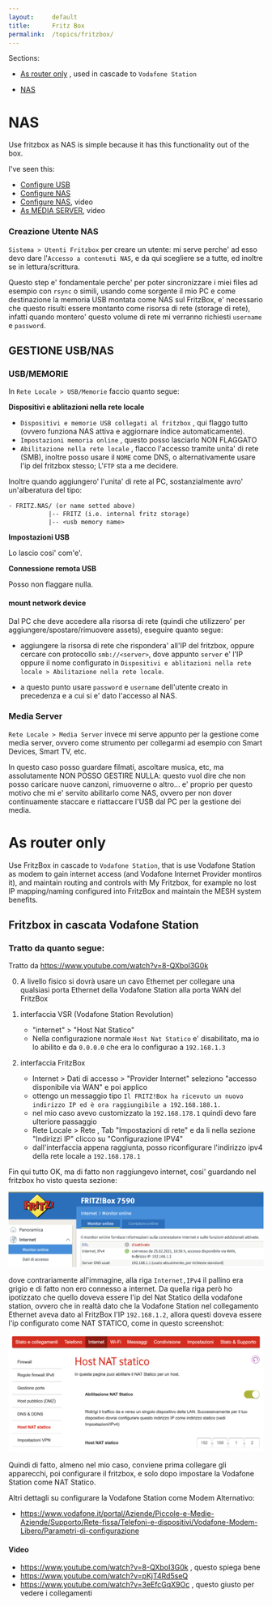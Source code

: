 ```yaml
---
layout:     default
title:      Fritz Box
permalink:  /topics/fritzbox/
---
```



Sections:

- [As router only](#router-only) , used in cascade to `Vodafone Station`

- [NAS](#nas)

NAS
===

Use fritzbox as NAS is simple because it has this functionality out of the box.

I've seen this:

- [Configure USB](https://it.avm.de/assistenza/fritzbox/fritzbox-3272/banca-dati-informativa/publication/show/26_Configurare-una-memoria-USB-collegata-al-FRITZ-Box/)
- [Configure NAS](https://it.avm.de/assistenza/fritzbox/fritzbox-3272/banca-dati-informativa/publication/show/543_Configurare-al-computer-una-memoria-NAS-come-unita-di-rete/)
- [Configure NAS](https://www.youtube.com/watch?v=6w3sIMj0jow), video
- [As MEDIA SERVER](https://www.youtube.com/watch?v=kyzrWXBcH8c), video


### Creazione Utente NAS 

`Sistema > Utenti Fritzbox` per creare un utente: mi serve perche' ad esso devo dare l'`Accesso a contenuti NAS`, e da qui scegliere se a tutte, 
ed inoltre se in lettura/scrittura.

Questo step e' fondamentale perche' per poter sincronizzare i miei files ad esempio con `rsync` o simili, usando come sorgente il mio PC e come destinazione la memoria USB montata come NAS sul FritzBox,
e' necessario che questo risulti essere montanto come risorsa di rete (storage di rete), infatti quando montero' questo volume di rete mi verranno richiesti `username` e `password`. 


GESTIONE USB/NAS
----------------

### USB/MEMORIE

In `Rete Locale > USB/Memorie` faccio quanto segue:

**Dispositivi e ablitazioni nella rete locale**

- `Dispositivi e memorie USB collegati al fritzbox` , qui flaggo tutto (ovvero funziona NAS attiva e aggiornare indice automaticamente). 
- `Impostazioni memoria online` , questo posso lasciarlo NON FLAGGATO
- `Abilitazione nella rete locale` , flacco l'accesso tramite unita' di rete (SMB), inoltre posso usare il `NOME` come DNS, o alternativamente usare l'ip del fritzbox stesso; L'`FTP` sta a me decidere.

Inoltre quando aggiungero' l'unita' di rete al PC, sostanzialmente avro' un'alberatura del tipo:

````
- FRITZ.NAS/ (or name setted above)
           |-- FRITZ (i.e. internal fritz storage)
           |-- <usb memory name>
````

**Impostazioni USB**

Lo lascio cosi' com'e'.

**Connessione remota USB**

Posso non flaggare nulla.


#### mount network device

Dal PC che deve accedere alla risorsa di rete (quindi che utilizzero' per aggiungere/spostare/rimuovere assets), eseguire quanto segue:

- aggiungere la risorsa di rete che rispondera' all'IP del fritzbox, oppure cercare con protocollo `smb://<server>`, 
    dove appunto `server` e' l'IP oppure il nome configurato in `Dispositivi e ablitazioni nella rete locale > Abilitazione nella rete locale`.

- a questo punto usare `password` e `username` dell'utente creato in precedenza e a cui si e' dato l'accesso al NAS.


### Media Server

`Rete Locale > Media Server` invece mi serve appunto per la gestione come media server, 
ovvero come strumento per collegarmi ad esempio con Smart Devices, Smart TV, etc.

In questo caso posso guardare filmati, ascoltare musica, etc, ma assolutamente NON POSSO GESTIRE NULLA:
questo vuol dire che non posso caricare nuove canzoni, rimuoverne o altro... 
e' proprio per questo motivo che mi e' servito abilitarlo come NAS, ovvero per non dover continuamente staccare e riattaccare l'USB dal PC per la gestione dei media.


As router only
==============

Use FritzBox in cascade to `Vodafone Station`, that is use Vodafone Station as modem to gain internet access (and Vodafone Internet Provider montiros it),
and maintain routing and controls with My Fritzbox, for example no lost IP mapping/naming configured into FritzBox and maintain the MESH system benefits.

Fritzbox in cascata Vodafone Station
------------------------------------



### Tratto da quanto segue:


Tratto da https://www.youtube.com/watch?v=8-QXboI3G0k

0. A livello fisico si dovrà usare un cavo Ethernet per collegare una qualsiasi porta Ethernet della Vodafone Station alla porta WAN del FritzBox

1. interfaccia VSR (Vodafone Station Revolution)

    - "internet" > "Host Nat Statico"
    - Nella configurazione normale `Host Nat Statico` e' disabilitato, ma io lo abilito e da `0.0.0.0` che era lo configurao a `192.168.1.3`

2. interfaccia FritzBox

    - Internet > Dati di accesso > "Provider Internet" seleziono "accesso disponibile via WAN" e poi applico
    - ottengo un messaggio tipo `Il FRITZ!Box ha ricevuto un nuovo indirizzo IP ed è ora raggiungibile a 192.168.188.1.`
    - nel mio caso avevo customizzato la `192.168.178.1` quindi devo fare ulteriore passaggio
    - Rete Locale > Rete , Tab "Impostazioni di rete" e da li nella sezione "Indirizzi IP" clicco su "Configurazione IPV4"
    - dall'interfaccia appena raggiunta, posso riconfigurare l'indirizzo ipv4 della rete locale a `192.168.178.1`
    

Fin qui tutto OK, ma di fatto non raggiungevo internet, cosi' guardando nel fritzbox ho visto questa sezione:

![alt text](../../assets/images/topics/fritzbox/fritzbox_view.png)

dove contrariamente all'immagine, alla riga `Internet,IPv4` il pallino era grigio e di fatto non ero connesso a internet.
Da quella riga però ho ipotizzato che quello doveva essere l'ip del Nat Statico della vodafone station, 
ovvero che in realtà dato che la Vodafone Station nel collegamento Ethernet aveva dato al FritzBox l'IP `192.168.1.2`,
allora questi doveva essere l'ip configurato come NAT STATICO, come in questo screenshot:

![alt text](../../assets/images/topics/fritzbox/vodafone_station_view.png)

Quindi di fatto, almeno nel mio caso, conviene prima collegare gli apparecchi, poi configurare il fritzbox, 
e solo dopo impostare la Vodafone Station come NAT Statico.

Altri dettagli su configurare la Vodafone Station come Modem Alternativo:

- https://www.vodafone.it/portal/Aziende/Piccole-e-Medie-Aziende/Supporto/Rete-fissa/Telefoni-e-dispositivi/Vodafone-Modem-Libero/Parametri-di-configurazione


#### Video

- https://www.youtube.com/watch?v=8-QXboI3G0k , questo spiega bene
- https://www.youtube.com/watch?v=pKjT4Rd5seQ
- https://www.youtube.com/watch?v=3eEfcGqX9Oc , questo giusto per vedere i collegamenti

